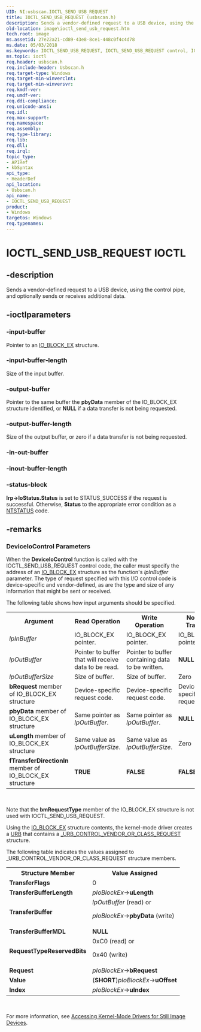 ```yaml
---
UID: NI:usbscan.IOCTL_SEND_USB_REQUEST
title: IOCTL_SEND_USB_REQUEST (usbscan.h)
description: Sends a vendor-defined request to a USB device, using the control pipe, and optionally sends or receives additional data.
old-location: image\ioctl_send_usb_request.htm
tech.root: image
ms.assetid: 27e22a21-cd89-43e8-8ce1-448c0f4c4d78
ms.date: 05/03/2018
ms.keywords: IOCTL_SEND_USB_REQUEST, IOCTL_SEND_USB_REQUEST control, IOCTL_SEND_USB_REQUEST control code [Imaging Devices], image.ioctl_send_usb_request, stifnc_2532cbfa-8373-4666-8a87-fac7923513bd.xml, usbscan/IOCTL_SEND_USB_REQUEST
ms.topic: ioctl
req.header: usbscan.h
req.include-header: Usbscan.h
req.target-type: Windows
req.target-min-winverclnt: 
req.target-min-winversvr: 
req.kmdf-ver: 
req.umdf-ver: 
req.ddi-compliance: 
req.unicode-ansi: 
req.idl: 
req.max-support: 
req.namespace: 
req.assembly: 
req.type-library: 
req.lib: 
req.dll: 
req.irql: 
topic_type:
- APIRef
- kbSyntax
api_type:
- HeaderDef
api_location:
- Usbscan.h
api_name:
- IOCTL_SEND_USB_REQUEST
product:
- Windows
targetos: Windows
req.typenames: 
---
```


# IOCTL_SEND_USB_REQUEST IOCTL


## -description



Sends a vendor-defined request to a USB device, using the control pipe, and optionally sends or receives additional data.




## -ioctlparameters




### -input-buffer

Pointer to an <a href="https://msdn.microsoft.com/library/windows/hardware/ff542928">IO_BLOCK_EX</a> structure.


### -input-buffer-length

Size of the input buffer.


### -output-buffer

Pointer to the same buffer the <b>pbyData</b> member of the IO_BLOCK_EX structure identified, or <b>NULL</b> if a data transfer is not being requested.


### -output-buffer-length

Size of the output buffer, or zero if a data transfer is not being requested.


### -in-out-buffer








### -inout-buffer-length








### -status-block

<b>Irp->IoStatus.Status</b> is set to STATUS_SUCCESS if the request is successful. Otherwise, <b>Status</b> to the appropriate error condition as a <a href="https://msdn.microsoft.com/7792201b-63bb-4db5-803d-2af02893d505">NTSTATUS</a> code. 


## -remarks



<h3><a id="ddk_ioctl_send_usb_request_si"></a><a id="DDK_IOCTL_SEND_USB_REQUEST_SI"></a>DeviceIoControl Parameters</h3>


When the <b>DeviceloControl</b> function is called with the IOCTL_SEND_USB_REQUEST control code, the caller must specify the address of an <a href="https://msdn.microsoft.com/library/windows/hardware/ff542928">IO_BLOCK_EX</a> structure as the function's <i>lpInBuffer</i> parameter. The type of request specified with this I/O control code is device-specific and vendor-defined, as are the type and size of any information that might be sent or received.

The following table shows how input arguments should be specified.

<table>
<tr>
<th>Argument</th>
<th>Read Operation</th>
<th>Write Operation</th>
<th>No Data Transfer</th>
</tr>
<tr>
<td>
<i>lpInBuffer</i>

</td>
<td>
IO_BLOCK_EX pointer.

</td>
<td>
IO_BLOCK_EX pointer.

</td>
<td>
IO_BLOCK_EX pointer.

</td>
</tr>
<tr>
<td>
<i>lpOutBuffer</i>

</td>
<td>
Pointer to buffer that will receive data to be read.

</td>
<td>
Pointer to buffer containing data to be written.

</td>
<td>
<b>NULL</b>

</td>
</tr>
<tr>
<td>
<i>lpOutBufferSize</i>

</td>
<td>
Size of buffer.

</td>
<td>
Size of buffer.

</td>
<td>
Zero

</td>
</tr>
<tr>
<td>
<b>bRequest</b> member of IO_BLOCK_EX structure

</td>
<td>
Device-specific request code.

</td>
<td>
Device-specific request code.

</td>
<td>
Device-specific request code.

</td>
</tr>
<tr>
<td>
<b>pbyData</b> member of IO_BLOCK_EX structure

</td>
<td>
Same pointer as <i>lpOutBuffer</i>.

</td>
<td>
Same pointer as <i>lpOutBuffer</i>.

</td>
<td>
<b>NULL</b>

</td>
</tr>
<tr>
<td>
<b>uLength</b> member of IO_BLOCK_EX structure

</td>
<td>
Same value as <i>lpOutBufferSize</i>.

</td>
<td>
Same value as <i>lpOutBufferSize</i>.

</td>
<td>
Zero

</td>
</tr>
<tr>
<td>
<b>fTransferDirectionIn</b> member of IO_BLOCK_EX structure

</td>
<td>
<b>TRUE</b>

</td>
<td>
<b>FALSE</b>

</td>
<td>
<b>FALSE</b>

</td>
</tr>
</table>
 

Note that the <b>bmRequestType</b> member of the IO_BLOCK_EX structure is not used with IOCTL_SEND_USB_REQUEST.

Using the <a href="https://msdn.microsoft.com/library/windows/hardware/ff542928">IO_BLOCK_EX</a> structure contents, the kernel-mode driver creates a <a href="https://msdn.microsoft.com/library/windows/hardware/ff538923">URB</a> that contains a <a href="https://msdn.microsoft.com/library/windows/hardware/ff540393">_URB_CONTROL_VENDOR_OR_CLASS_REQUEST</a> structure.

The following table indicates the values assigned to _URB_CONTROL_VENDOR_OR_CLASS_REQUEST structure members.

<table>
<tr>
<th>Structure Member</th>
<th>Value Assigned</th>
</tr>
<tr>
<td>
<b>TransferFlags</b>

</td>
<td>
0

</td>
</tr>
<tr>
<td>
<b>TransferBufferLength</b>

</td>
<td>
<i>pIoBlockEx</i>-><b>uLength</b>

</td>
</tr>
<tr>
<td>
<b>TransferBuffer</b>

</td>
<td>
<i>lpOutBuffer</i> (read) or

<i>pIoBlockEx</i>-><b>pbyData</b> (write)

</td>
</tr>
<tr>
<td>
<b>TransferBufferMDL</b>

</td>
<td>
<b>NULL</b>

</td>
</tr>
<tr>
<td>
<b>RequestTypeReservedBits</b>

</td>
<td>
0xC0 (read) or

0x40 (write)

</td>
</tr>
<tr>
<td>
<b>Request</b>

</td>
<td>
<i>pIoBlockEx</i>-><b>bRequest</b>

</td>
</tr>
<tr>
<td>
<b>Value</b>

</td>
<td>
(<b>SHORT</b>)<i>pIoBlockEx</i>-><b>uOffset</b>

</td>
</tr>
<tr>
<td>
<b>Index</b>

</td>
<td>
<i>pIoBlockEx</i>-><b>uIndex</b>

</td>
</tr>
</table>
 

For more information, see <a href="https://msdn.microsoft.com/f9216d3c-4930-4c26-8eac-6ee500b038e0">Accessing Kernel-Mode Drivers for Still Image Devices</a>.



